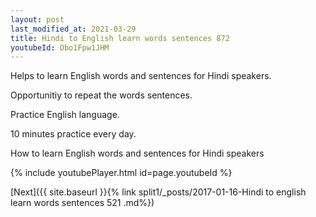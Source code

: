 ```yaml
---
layout: post
last_modified_at: 2021-03-29
title: Hindi to English learn words sentences 872 
youtubeId: Obo1Fpw1JHM
---
```

 
 
Helps to learn English words and sentences for Hindi speakers.

Opportunitiy to repeat the words sentences. 

Practice English language. 
 
10 minutes practice every day. 
 
How to learn English words and sentences for Hindi speakers 
 
{% include youtubePlayer.html id=page.youtubeId %}
 
 
[Next]({{ site.baseurl }}{% link  split1/_posts/2017-01-16-Hindi to english learn words sentences 521 .md%})
 
